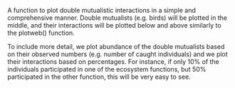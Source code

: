 A function to plot double mutualistic interactions in a simple and comprehensive manner.
Double mutualists (e.g. birds) will be plotted in the middle, and their interactions
will be plotted below and above similarly to the plotweb() function. 

To include more detail, we plot abundance of the double mutualists based on their observed 
numbers (e.g. number of caught individuals) and we plot their interactions based on percentages.
For instance, if only 10% of the individuals participated in one of the ecosystem functions,
but 50% participated in the other function, this will be very easy to see.
